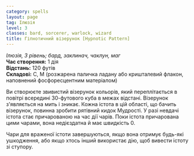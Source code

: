 ```yaml
---
category: spells
layout: page
tag: Ілюзія
level: 3
classes: bard, sorcerer, warlock, wizard
title: Гіпнотичний візерунок [Hypnotic Pattern]
---
```


_Ілюзія, 3 рівень; бард, заклинач, чаклун, маг_    
**Час створення:** 1 дія    
**Відстань:** 120 футів    
**Складові:** С, М (розжарена паличка ладану або кришталевий флакон, наповнений фосфоресцентним матеріалом)    

Ви створюєте звивистий візерунок кольорів, який переплітається в повітрі всередині 30-футового куба в межах відстані. Візерунок з'являється на мить і зникає. Кожна істота в цій області, що бачить візерунок, повинна зробити рятівний кидок Мудрості. У разі невдачі істота стає причарованою на час дії чарів. Поки істота причарована цими чарами, вона недієздатна й має швидкість 0.    

Чари для враженої істоти завершуються, якщо вона отримує будь-які ушкодження, або якщо хтось інший використає дію, щоб вивести істоту зі ступору.
